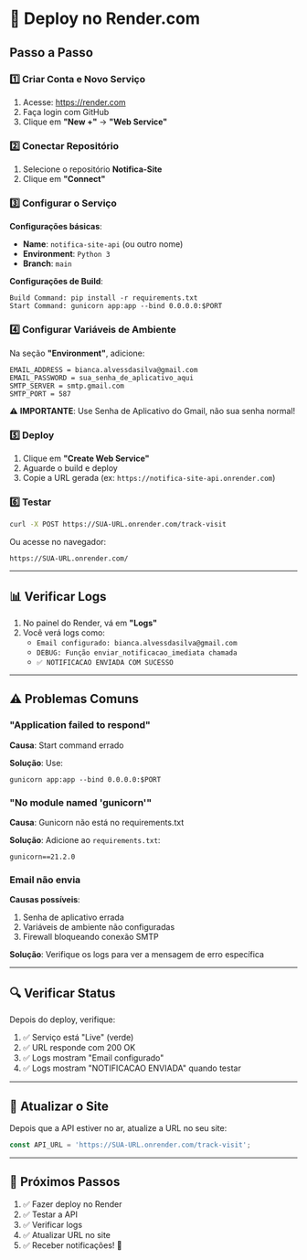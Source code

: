 # 🚀 Deploy no Render.com

## Passo a Passo

### 1️⃣ Criar Conta e Novo Serviço

1. Acesse: https://render.com
2. Faça login com GitHub
3. Clique em **"New +"** → **"Web Service"**

### 2️⃣ Conectar Repositório

1. Selecione o repositório **Notifica-Site**
2. Clique em **"Connect"**

### 3️⃣ Configurar o Serviço

**Configurações básicas**:
- **Name**: `notifica-site-api` (ou outro nome)
- **Environment**: `Python 3`
- **Branch**: `main`

**Configurações de Build**:
```
Build Command: pip install -r requirements.txt
Start Command: gunicorn app:app --bind 0.0.0.0:$PORT
```

### 4️⃣ Configurar Variáveis de Ambiente

Na seção **"Environment"**, adicione:

```
EMAIL_ADDRESS = bianca.alvessdasilva@gmail.com
EMAIL_PASSWORD = sua_senha_de_aplicativo_aqui
SMTP_SERVER = smtp.gmail.com
SMTP_PORT = 587
```

⚠️ **IMPORTANTE**: Use Senha de Aplicativo do Gmail, não sua senha normal!

### 5️⃣ Deploy

1. Clique em **"Create Web Service"**
2. Aguarde o build e deploy
3. Copie a URL gerada (ex: `https://notifica-site-api.onrender.com`)

### 6️⃣ Testar

```bash
curl -X POST https://SUA-URL.onrender.com/track-visit
```

Ou acesse no navegador:
```
https://SUA-URL.onrender.com/
```

---

## 📊 Verificar Logs

1. No painel do Render, vá em **"Logs"**
2. Você verá logs como:
   - `Email configurado: bianca.alvessdasilva@gmail.com`
   - `DEBUG: Função enviar_notificacao_imediata chamada`
   - `✅ NOTIFICACAO ENVIADA COM SUCESSO`

---

## ⚠️ Problemas Comuns

### "Application failed to respond"

**Causa**: Start command errado

**Solução**: Use:
```
gunicorn app:app --bind 0.0.0.0:$PORT
```

### "No module named 'gunicorn'"

**Causa**: Gunicorn não está no requirements.txt

**Solução**: Adicione ao `requirements.txt`:
```
gunicorn==21.2.0
```

### Email não envia

**Causas possíveis**:
1. Senha de aplicativo errada
2. Variáveis de ambiente não configuradas
3. Firewall bloqueando conexão SMTP

**Solução**: Verifique os logs para ver a mensagem de erro específica

---

## 🔍 Verificar Status

Depois do deploy, verifique:

1. ✅ Serviço está "Live" (verde)
2. ✅ URL responde com 200 OK
3. ✅ Logs mostram "Email configurado"
4. ✅ Logs mostram "NOTIFICACAO ENVIADA" quando testar

---

## 📝 Atualizar o Site

Depois que a API estiver no ar, atualize a URL no seu site:

```javascript
const API_URL = 'https://SUA-URL.onrender.com/track-visit';
```

---

## 🎯 Próximos Passos

1. ✅ Fazer deploy no Render
2. ✅ Testar a API
3. ✅ Verificar logs
4. ✅ Atualizar URL no site
5. ✅ Receber notificações! 🎉

